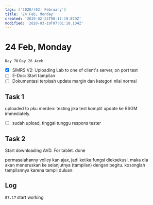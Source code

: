 ```yaml
---
tags: ['2020/[02] February']
title: '24 Feb, Monday'
created: '2020-02-24T00:17:19.870Z'
modified: '2020-03-19T07:01:18.104Z'
---
```


# 24 Feb, Monday

`Day 78`
`Day 26 Aceh`

- [x] SIMRS V2: Uploading Lab to one of client's server, on port test
- [ ] E-Doc: Start tampilan
- [ ] Dokumentasi terpisah update margin dan kategori nilai normal

## Task 1
uploaded to pku merden: testing
jika test komplit update ke RSGM immediately.

- [ ] sudah upload, tinggal tunggu respons tester

## Task 2
Start downloading AVD. For tablet. done

permasalahanny  volley kan ajax, jadi ketika fungsi dieksekusi, maka dia akan meneruskan ke selanjutnya (tampilan) dengan begitu. kosonglah tampilannya karena tampil duluan

## Log
`07.17` start working
